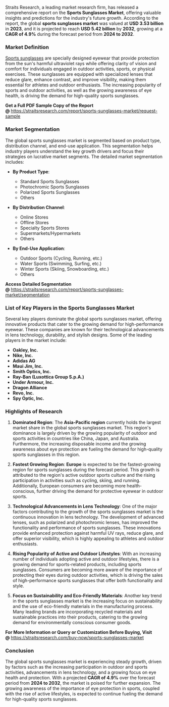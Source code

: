 <p data-start="115" data-end="570">Straits Research, a leading market research firm, has released a comprehensive report on the <strong data-start="208" data-end="236">Sports Sunglasses Market</strong>, offering valuable insights and predictions for the industry's future growth. According to the report, the global <strong data-start="351" data-end="379">sports sunglasses market</strong> was valued at <strong data-start="394" data-end="414">USD 3.53 billion</strong> in <strong data-start="418" data-end="426">2023</strong>, and it is projected to reach <strong data-start="457" data-end="477">USD 5.42 billion</strong> by <strong data-start="481" data-end="489">2032</strong>, growing at a <strong data-start="504" data-end="520">CAGR of 4.9%</strong> during the forecast period from <strong data-start="553" data-end="569">2024 to 2032</strong>.</p>
<h3 data-start="572" data-end="593">Market Definition</h3>
<p data-start="595" data-end="1171"><a href="https://straitsresearch.com/report/sports-sunglasses-market">Sports sunglasses</a> are specially designed eyewear that provide protection from the sun's harmful ultraviolet rays while offering clarity of vision and comfort for individuals engaged in outdoor activities, sports, or physical exercises. These sunglasses are equipped with specialized lenses that reduce glare, enhance contrast, and improve visibility, making them essential for athletes and outdoor enthusiasts. The increasing popularity of sports and outdoor activities, as well as the growing awareness of eye health, is driving the demand for high-quality sports sunglasses.</p>
<p data-start="1173" data-end="1296"><strong data-start="1173" data-end="1219">Get a Full PDF Sample Copy of the Report @&nbsp;</strong><a href="https://straitsresearch.com/report/sports-sunglasses-market/request-sample" target="_new" rel="noopener" data-start="1222" data-end="1296">https://straitsresearch.com/report/sports-sunglasses-market/request-sample</a></p>
<h3 data-start="1298" data-end="1321">Market Segmentation</h3>
<p data-start="1323" data-end="1616">The global sports sunglasses market is segmented based on product type, distribution channel, and end-use application. This segmentation helps industry players understand the key growth drivers and focus their strategies on lucrative market segments. The detailed market segmentation includes:</p>
<ul data-start="1618" data-end="2076">
<li data-start="1618" data-end="1753">
<p data-start="1620" data-end="1640"><strong data-start="1620" data-end="1639">By Product Type</strong>:</p>
<ul data-start="1644" data-end="1753">
<li data-start="1644" data-end="1672">Standard Sports Sunglasses</li>
<li data-start="1676" data-end="1708">Photochromic Sports Sunglasses</li>
<li data-start="1712" data-end="1741">Polarized Sports Sunglasses</li>
<li data-start="1745" data-end="1753">Others</li>
</ul>
</li>
<li data-start="1755" data-end="1896">
<p data-start="1757" data-end="1785"><strong data-start="1757" data-end="1784">By Distribution Channel</strong>:</p>
<ul data-start="1789" data-end="1896">
<li data-start="1789" data-end="1804">Online Stores</li>
<li data-start="1808" data-end="1824">Offline Stores</li>
<li data-start="1828" data-end="1853">Specialty Sports Stores</li>
<li data-start="1857" data-end="1884">Supermarkets/Hypermarkets</li>
<li data-start="1888" data-end="1896">Others</li>
</ul>
</li>
<li data-start="1898" data-end="2076">
<p data-start="1900" data-end="1927"><strong data-start="1900" data-end="1926">By End-Use Application</strong>:</p>
<ul data-start="1931" data-end="2076">
<li data-start="1931" data-end="1972">Outdoor Sports (Cycling, Running, etc.)</li>
<li data-start="1976" data-end="2016">Water Sports (Swimming, Surfing, etc.)</li>
<li data-start="2020" data-end="2064">Winter Sports (Skiing, Snowboarding, etc.)</li>
<li data-start="2068" data-end="2076">Others</li>
</ul>
</li>
</ul>
<p data-start="2078" data-end="2187"><strong data-start="2078" data-end="2112">Access Detailed Segmentation @&nbsp;</strong><a href="https://straitsresearch.com/report/sports-sunglasses-market/segmentation" target="_new" rel="noopener" data-start="2115" data-end="2187">https://straitsresearch.com/report/sports-sunglasses-market/segmentation</a></p>
<h3 data-start="2189" data-end="2244">List of Key Players in the Sports Sunglasses Market</h3>
<p data-start="2246" data-end="2570">Several key players dominate the global sports sunglasses market, offering innovative products that cater to the growing demand for high-performance eyewear. These companies are known for their technological advancements in lens technology, durability, and stylish designs. Some of the leading players in the market include:</p>
<ul data-start="2572" data-end="2794">
<li data-start="2572" data-end="2590"><strong data-start="2574" data-end="2590">Oakley, Inc.</strong></li>
<li data-start="2591" data-end="2607"><strong data-start="2593" data-end="2607">Nike, Inc.</strong></li>
<li data-start="2608" data-end="2623"><strong data-start="2610" data-end="2623">Adidas AG</strong></li>
<li data-start="2624" data-end="2644"><strong data-start="2626" data-end="2644">Maui Jim, Inc.</strong></li>
<li data-start="2645" data-end="2669"><strong data-start="2647" data-end="2669">Smith Optics, Inc.</strong></li>
<li data-start="2670" data-end="2708"><strong data-start="2672" data-end="2708">Ray-Ban (Luxottica Group S.p.A.)</strong></li>
<li data-start="2709" data-end="2733"><strong data-start="2711" data-end="2733">Under Armour, Inc.</strong></li>
<li data-start="2734" data-end="2755"><strong data-start="2736" data-end="2755">Dragon Alliance</strong></li>
<li data-start="2756" data-end="2772"><strong data-start="2758" data-end="2772">Revo, Inc.</strong></li>
<li data-start="2773" data-end="2794"><strong data-start="2775" data-end="2794">Spy Optic, Inc.</strong></li>
</ul>
<h3 data-start="2796" data-end="2822">Highlights of Research</h3>
<ol data-start="2824" data-end="5052">
<li data-start="2824" data-end="3272">
<p data-start="2827" data-end="3272"><strong data-start="2827" data-end="2847">Dominated Region</strong>: The <strong data-start="2853" data-end="2876">Asia-Pacific region</strong> currently holds the largest market share in the global sports sunglasses market. This region's dominance is largely driven by the growing popularity of outdoor and sports activities in countries like China, Japan, and Australia. Furthermore, the increasing disposable income and the growing awareness about eye protection are fueling the demand for high-quality sports sunglasses in this region.</p>
</li>
<li data-start="3274" data-end="3701">
<p data-start="3277" data-end="3701"><strong data-start="3277" data-end="3303">Fastest Growing Region</strong>: <strong data-start="3305" data-end="3315">Europe</strong> is expected to be the fastest-growing region for sports sunglasses during the forecast period. This growth is attributed to the region's active outdoor sports culture and the rising participation in activities such as cycling, skiing, and running. Additionally, European consumers are becoming more health-conscious, further driving the demand for protective eyewear in outdoor sports.</p>
</li>
<li data-start="3703" data-end="4216">
<p data-start="3706" data-end="4216"><strong data-start="3706" data-end="3755">Technological Advancements in Lens Technology</strong>: One of the major factors contributing to the growth of the sports sunglasses market is the continuous innovation in lens technology. The development of advanced lenses, such as polarized and photochromic lenses, has improved the functionality and performance of sports sunglasses. These innovations provide enhanced protection against harmful UV rays, reduce glare, and offer superior visibility, which is highly appealing to athletes and outdoor enthusiasts.</p>
</li>
<li data-start="4218" data-end="4651">
<p data-start="4221" data-end="4651"><strong data-start="4221" data-end="4275">Rising Popularity of Active and Outdoor Lifestyles</strong>: With an increasing number of individuals adopting active and outdoor lifestyles, there is a growing demand for sports-related products, including sports sunglasses. Consumers are becoming more aware of the importance of protecting their eyes during outdoor activities, which is driving the sales of high-performance sports sunglasses that offer both functionality and style.</p>
</li>
<li data-start="4653" data-end="5052">
<p data-start="4656" data-end="5052"><strong data-start="4656" data-end="4710">Focus on Sustainability and Eco-Friendly Materials</strong>: Another key trend in the sports sunglasses market is the increasing focus on sustainability and the use of eco-friendly materials in the manufacturing process. Many leading brands are incorporating recycled materials and sustainable practices into their products, catering to the growing demand for environmentally conscious consumer goods.</p>
</li>
</ol>
<p data-start="5054" data-end="5190"><strong data-start="5054" data-end="5127">For More Information or Query or Customization Before Buying, Visit @&nbsp;</strong><a href="https://straitsresearch.com/buy-now/sports-sunglasses-market" target="_new" rel="noopener" data-start="5130" data-end="5190">https://straitsresearch.com/buy-now/sports-sunglasses-market</a></p>
<h3 data-start="5192" data-end="5206">Conclusion</h3>
<p data-start="5208" data-end="5764">The global sports sunglasses market is experiencing steady growth, driven by factors such as the increasing participation in outdoor and sports activities, advancements in lens technology, and a growing focus on eye health and protection. With a projected <strong data-start="5464" data-end="5480">CAGR of 4.9%</strong> over the forecast period from <strong data-start="5511" data-end="5527">2024 to 2032</strong>, the market is poised for further expansion. The growing awareness of the importance of eye protection in sports, coupled with the rise of active lifestyles, is expected to continue fueling the demand for high-quality sports sunglasses.</p>
